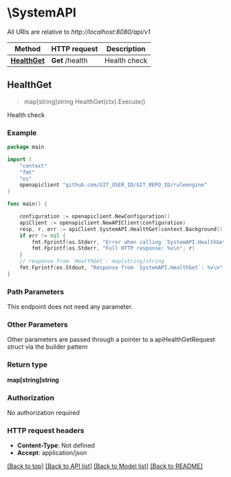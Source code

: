 # \SystemAPI

All URIs are relative to *http://localhost:8080/api/v1*

Method | HTTP request | Description
------------- | ------------- | -------------
[**HealthGet**](SystemAPI.md#HealthGet) | **Get** /health | Health check



## HealthGet

> map[string]string HealthGet(ctx).Execute()

Health check



### Example

```go
package main

import (
	"context"
	"fmt"
	"os"
	openapiclient "github.com/GIT_USER_ID/GIT_REPO_ID/ruleengine"
)

func main() {

	configuration := openapiclient.NewConfiguration()
	apiClient := openapiclient.NewAPIClient(configuration)
	resp, r, err := apiClient.SystemAPI.HealthGet(context.Background()).Execute()
	if err != nil {
		fmt.Fprintf(os.Stderr, "Error when calling `SystemAPI.HealthGet``: %v\n", err)
		fmt.Fprintf(os.Stderr, "Full HTTP response: %v\n", r)
	}
	// response from `HealthGet`: map[string]string
	fmt.Fprintf(os.Stdout, "Response from `SystemAPI.HealthGet`: %v\n", resp)
}
```

### Path Parameters

This endpoint does not need any parameter.

### Other Parameters

Other parameters are passed through a pointer to a apiHealthGetRequest struct via the builder pattern


### Return type

**map[string]string**

### Authorization

No authorization required

### HTTP request headers

- **Content-Type**: Not defined
- **Accept**: application/json

[[Back to top]](#) [[Back to API list]](../README.md#documentation-for-api-endpoints)
[[Back to Model list]](../README.md#documentation-for-models)
[[Back to README]](../README.md)

